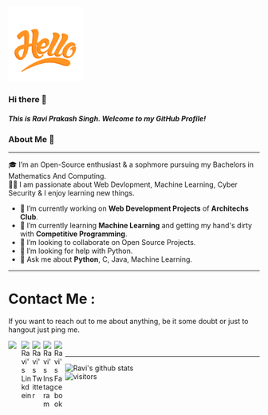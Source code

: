 <img src="./assets/hello.gif" width="150" height="150" />


### Hi there 👋

##### This is Ravi Prakash Singh. Welcome to my GitHub Profile!



### About Me 🚀
<hr>
🎓 I’m an Open-Source enthusiast & a sophmore pursuing my Bachelors in Mathematics And Computing. </br>
👨‍💻  I am passionate about Web Devlopment, Machine Learning, Cyber Security & I enjoy learning new things.

- 🔭 I’m currently working on **Web Development Projects** of **Architechs Club**.
- 🌱 I’m currently learning **Machine Learning** and getting my hand's dirty with **Competitive Programming**.
- 👯 I’m looking to collaborate on Open Source Projects.
- 🤔 I’m looking for help with Python.
- 💬 Ask me about **Python**, C, Java, Machine Learning.

<hr>


# Contact Me :

If you want to reach out to me about anything, be it some doubt or just to hangout just ping me.


<a href="mailto:ssingh.raviprakash@gmail.com">
  <img align="left" width="26px" src="https://cdn.jsdelivr.net/npm/simple-icons@v3/icons/gmail.svg" />
</a> &nbsp; &nbsp; 
<a href="https://www.linkedin.com/in/ssinghravi/">
  <img align="left" alt="Ravi's Linkdein" width="22px" src="https://cdn.jsdelivr.net/npm/simple-icons@v3/icons/linkedin.svg" />
</a> &nbsp; 
<a href="https://twitter.com/imRavi_Ssingh">
  <img align="left" alt="Ravi's Twitter" width="22px" src="https://cdn.jsdelivr.net/npm/simple-icons@v3/icons/twitter.svg" />
</a> &nbsp;
<a href="https://www.instagram.com/leomajor.ravi/">
  <img align="left" alt="Ravi's Instagram" width="22px" src="https://cdn.jsdelivr.net/npm/simple-icons@v3/icons/instagram.svg" />
</a>
<a href="https://www.facebook.com/Ssingh.RaviPrakash/">
  <img align="left" alt="Ravi's Facebook" width="22px" src="https://cdn.jsdelivr.net/npm/simple-icons@v3/icons/facebook.svg" />
</a>
<br>


<hr>

![Ravi's github stats](https://github-readme-stats.vercel.app/api?username=leomajorr&show_icons=true&hide_border=true)
<br />
![visitors](https://visitor-badge.laobi.icu/badge?page_id=leomajorr.leomajorr)